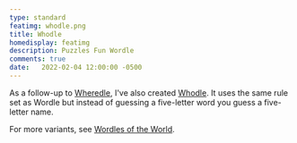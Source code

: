 ```yaml
---
type: standard
featimg: whodle.png
title: Whodle
homedisplay: featimg
description: Puzzles Fun Wordle
comments: true
date:   2022-02-04 12:00:00 -0500
---
```

As a follow-up to [Wheredle](/wheredle), I've also created [Whodle](https://calvinballing.github.io/whodle/).  It uses the same rule set as Wordle but instead of guessing a five-letter word you guess a five-letter name.

For more variants, see [Wordles of the World](https://rwmpelstilzchen.gitlab.io/wordles/).
